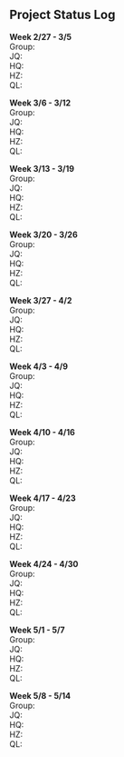 ## Project Status Log

**Week 2/27 - 3/5** <br />
Group: <br />
JQ: <br />
HQ: <br />
HZ: <br />
QL: <br />

**Week 3/6 - 3/12** <br />
Group: <br />
JQ: <br />
HQ: <br />
HZ: <br />
QL: <br />

**Week 3/13 - 3/19** <br />
Group: <br />
JQ: <br />
HQ: <br />
HZ: <br />
QL: <br />

**Week 3/20 - 3/26** <br />
Group: <br />
JQ: <br />
HQ: <br />
HZ: <br />
QL: <br />

**Week 3/27 - 4/2** <br />
Group: <br />
JQ: <br />
HQ: <br />
HZ: <br />
QL: <br />

**Week 4/3 - 4/9** <br />
Group: <br />
JQ: <br />
HQ: <br />
HZ: <br />
QL: <br />

**Week 4/10 - 4/16** <br />
Group: <br />
JQ: <br />
HQ: <br />
HZ: <br />
QL: <br />

**Week 4/17 - 4/23** <br />
Group: <br />
JQ: <br />
HQ: <br />
HZ: <br />
QL: <br />

**Week 4/24 - 4/30** <br />
Group: <br />
JQ: <br />
HQ: <br />
HZ: <br />
QL: <br />

**Week 5/1 - 5/7** <br />
Group: <br />
JQ: <br />
HQ: <br />
HZ: <br />
QL: <br />

**Week 5/8 - 5/14** <br />
Group: <br />
JQ: <br />
HQ: <br />
HZ: <br />
QL: <br />
